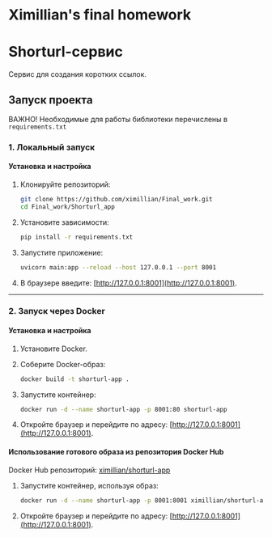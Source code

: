 # Ximillian's final homework

# Shorturl-сервис
Сервис для создания коротких ссылок.

## **Запуск проекта**

ВАЖНО! Необходимые для работы библиотеки перечислены в `requirements.txt`

### 1. Локальный запуск

#### Установка и настройка
1. Клонируйте репозиторий:
    ```bash
    git clone https://github.com/ximillian/Final_work.git
    cd Final_work/Shorturl_app
    ```

2. Установите зависимости:
    ```bash
    pip install -r requirements.txt
    ```

3. Запустите приложение:
    ```bash
    uvicorn main:app --reload --host 127.0.0.1 --port 8001
    ```

6. В браузере введите: [http://127.0.0.1:8001](http://127.0.0.1:8001).

---

### 2. **Запуск через Docker**

#### Установка и настройка
1. Установите Docker.

2. Соберите Docker-образ:
    ```bash
    docker build -t shorturl-app .
    ```

3. Запустите контейнер:
    ```bash
    docker run -d --name shorturl-app -p 8001:80 shorturl-app
    ```

4. Откройте браузер и перейдите по адресу: [http://127.0.0.1:8001](http://127.0.0.1:8001).

#### Использование готового образа из репозитория Docker Hub

Docker Hub репозиторий: [ximillian/shorturl-app](https://hub.docker.com/repository/docker/ximillian/shorturl-app/general)

1. Запустите контейнер, используя образ:
    ```bash
    docker run -d --name shorturl-app -p 8001:8001 ximillian/shorturl-app:latest
    ```

2. Откройте браузер и перейдите по адресу: [http://127.0.0.1:8001](http://127.0.0.1:8001).


